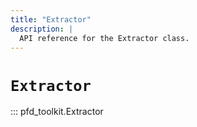 ```yaml
---
title: "Extractor"
description: |
  API reference for the Extractor class.
---
```


# `Extractor`

::: pfd_toolkit.Extractor
